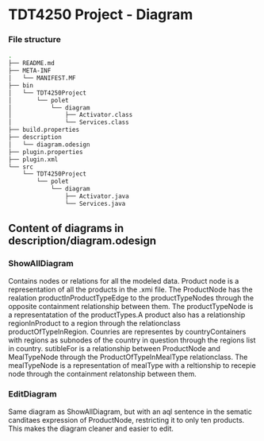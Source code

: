 # TDT4250 Project - Diagram

### File structure

```sh
.
├── README.md
├── META-INF
│   └── MANIFEST.MF
├── bin
│   └── TDT4250Project
│       └── polet
│           └── diagram
│               ├── Activator.class
│               └── Services.class
├── build.properties
├── description
│   └── diagram.odesign
├── plugin.properties
├── plugin.xml
└── src
    └── TDT4250Project
        └── polet
            └── diagram
                ├── Activator.java
                └── Services.java
```
## Content of diagrams in description/diagram.odesign

### ShowAllDiagram
Contains nodes or relations for all the modeled data. Product node is a representation of all the products in the .xmi file. The ProductNode has the realation productInProductTypeEdge to the productTypeNodes through the opposite containment relationship between them. The productTypeNode is a representatation of the productTypes.A product also has a relationship regionInProduct to a region through the relationclass productOfTypeInRegion. Counries are representes by countryContainers with regions as subnodes of the country in question through the regions list in country. sutibleFor is a relationship between ProductNode and MealTypeNode through the ProductOfTypeInMealType relationclass. The mealTypeNode is a representation of mealType with a reltionship to recepie node through the containment relatonship between them.

### EditDiagram
Same diagram as ShowAllDiagram, but with an aql sentence in the sematic canditaes expression of ProductNode, restricting it to only ten products. This makes the diagram cleaner and easier to edit.

